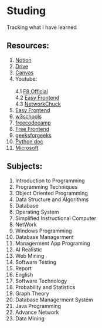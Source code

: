 # Studing
Tracking what I have learned 
## Resources: 
 1.  [Notion](https://www.notion.so/Aevuive-0c334fd087d44eea8e5bcea5be4513e1)
 2.  [Drive](https://drive.google.com/drive/folders/1dSB7ROrhVqq0Gb52KySsOPZII9L3LX0d)
 3.  [Canvas](https://www.canva.com/)
 4.  Youtube:<br>	
   4.1 [F8 Official](https://www.youtube.com/c/F8VNOfficial)<br>
   4.2 [Easy Frontend](https://www.youtube.com/c/EasyFrontend)<br>
   4.3 [NetworkChuck](https://www.youtube.com/c/NetworkChuck)<br>
 5.  [Easy Frontend](https://www.ezfrontend.com/)
 6.  [w3schools](https://www.w3schools.com/)
 7.  [freecodecamp](https://www.freecodecamp.org/)
 8.  [Free Frontend](https://freefrontend.com/)
 9.  [geeksforgeeks](https://www.geeksforgeeks.org/)
 10. [Python doc](https://docs.python.org/3/tutorial/)
 11. [Microsoft](https://learn.microsoft.com/en-us/docs/)
## Subjects:
   1.  Introduction to Programming
   2.  Programming Techniques
   3.  Object Oriented Programming
   4.  Data Structure and Algorithms
   5.  Database
   6.  Operating System
   7.  Simplified Instructional Computer
   8.  NetWork
   9.  Windows Programming
   10. Database Managerment
   11. Managerment App Programing
   12. AI Realistic
   13. Web Mining
   14. Software Testing
   15. Report
   16. English
   17. Software Technology
   18. Probability and Statistics
   19. Graph Theory
   20. Database Managerment System
   21. Java Programming
   22. Advance Network
   23. Data Mining
